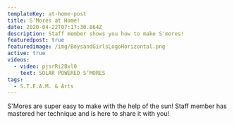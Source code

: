 ```yaml
---
templateKey: at-home-post
title: S'Mores at Home!
date: 2020-04-22T07:17:30.864Z
description: Staff member shows you how to make S'mores!
featuredpost: true
featuredimage: /img/BoysandGirlsLogoHorizontal.png
active: true
videos:
  - video: pjsrRi2Bxl0
    text: SOLAR POWERED S’MORES
tags:
  - S.T.E.A.M. & Arts
---
```


S'Mores are super easy to make with the help of the sun! Staff member has mastered her technique and is here to share it with you!

